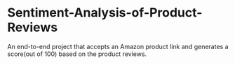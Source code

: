 # Sentiment-Analysis-of-Product-Reviews
An end-to-end project that accepts an Amazon product link and generates a score(out of 100) based on the product reviews.
